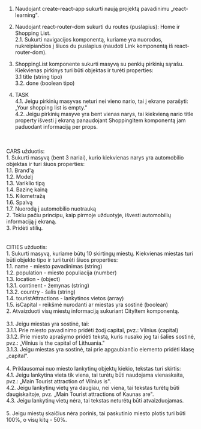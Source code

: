1. Naudojant create-react-app sukurti naują projektą pavadinimu „react-learning".<br>
2. Naudojant react-router-dom sukurti du routes (puslapius): Home ir Shopping List.<br>
    2.1. Sukurti navigacijos komponentą, kuriame yra nuorodos, nukreipiančios į šiuos du puslapius (naudoti Link komponentą iš react-router-dom).<br>

3. ShoppingList komponente sukurti masyvą su penkių pirkinių sąrašu. Kiekvienas pirkinys turi būti objektas ir turėti properties:<br>
    3.1 title (string tipo)<br>
    3.2. done (boolean tipo)<br>
    
4. TASK<br>
    4.1. Jeigu pirkinių masyvas neturi nei vieno nario, tai į ekrane parašyti: „Your shopping list is empty."<br>
    4.2. Jeigu pirkinių masyve yra bent vienas narys, tai kiekvieną nario title property išvesti į ekraną panaudojant ShoppingItem komponentą jam paduodant informaciją per props.<br>
<br>
<br>
CARS užduotis:<br>
1. Sukurti masyvą (bent 3 nariai), kurio kiekvienas narys yra automobilio objektas ir turi šiuos properties:<br>
    1.1. Brand'ą<br>
    1.2. Modelį<br>
    1.3. Variklio tipą<br>
    1.4. Bazinę kainą<br>
    1.5. Kilometražą<br>
    1.6. Spalvą<br>
    1.7. Nuorodą į automobilio nuotrauką<br>
2. Tokiu pačiu principu, kaip pirmoje užduotyje, išvesti automobilių informaciją į ekraną. <br>
3. Pridėti stilių.<br>
<br>
<br>
CITIES užduotis:<br>
1. Sukurti masyvą, kuriame būtų 10 skirtingų miestų. Kiekvienas miestas turi būti objekto tipo ir turi turėti šiuos properties:<br>
    1.1. name - miesto pavadinimas (string)<br>
    1.2. population - miesto populiacija (number)<br>
    1.3. location - (object)<br>
        1.3.1. continent - žemynas (string)<br>
        1.3.2. country - šalis (string)<br>
    1.4. touristAttractions - lankytinos vietos (array)<br>
    1.5. isCapital - reikšmė nurodanti ar miestas yra sostinė (boolean)<br>
2. Atvaizduoti visų miestų informaciją sukuriant CityItem komponentą.<br>
<br>
3.1. Jeigu miestas yra sostinė, tai:<br>
    3.1.1. Prie miesto pavadinimo pridėti žodį capital, pvz.: Vilnius (capital)<br>
    3.1.2. Prie miesto aprašymo pridėti tekstą, kuris nusako jog tai šalies sostinė, pvz.: „Vilnius is the capital of Lithuania."<br>
    3.1.3. Jeigu miestas yra sostinė, tai prie apgaubiančio elemento pridėti klasę „capital".<br>
<br>
4. Priklausomai nuo miesto lankytinų objektų kiekio, tekstas turi skirtis:<br>
    4.1. Jeigu lankytina vieta tik viena, tai turėtų būti naudojama vienaskaita, pvz.: „Main Tourist attraction of Vilnius is".<br>
    4.2. Jeigu lankytinų vietų yra daugiau, nei viena, tai tekstas turėtų būti daugiskaitoje, pvz. „Main Tourist attractions of Kaunas are".<br>
    4.3. Jeigu lankytinų vietų nėra, tai tekstas neturėtų būti atvaizduojamas.<br>
<br>
5. Jeigu miestų skaičius nėra porinis, tai paskutinio miesto plotis turi būti 100%, o visų kitų - 50%.<br>